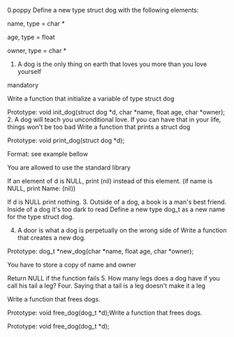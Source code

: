 0.poppy
Define a new type struct dog with the following elements:



name, type = char *

age, type = float

owner, type = char *
1. A dog is the only thing on earth that loves you more than you love yourself

mandatory

Write a function that initialize a variable of type struct dog



Prototype: void init_dog(struct dog *d, char *name, float age, char *owner);
2. A dog will teach you unconditional love. If you can have that in your life, things won't be too bad
Write a function that prints a struct dog



Prototype: void print_dog(struct dog *d);

Format: see example bellow

You are allowed to use the standard library

If an element of d is NULL, print (nil) instead of this element. (if name is NULL, print Name: (nil))

If d is NULL print nothing.
3. Outside of a dog, a book is a man's best friend. Inside of a dog it's too dark to read
Define a new type dog_t as a new name for the type struct dog.



4. A door is what a dog is perpetually on the wrong side of
Write a function that creates a new dog.



Prototype: dog_t *new_dog(char *name, float age, char *owner);

You have to store a copy of name and owner

Return NULL if the function fails
5. How many legs does a dog have if you call his tail a leg? Four. Saying that a tail is a leg doesn't make it a leg


Write a function that frees dogs.



Prototype: void free_dog(dog_t *d);Write a function that frees dogs.



Prototype: void free_dog(dog_t *d);